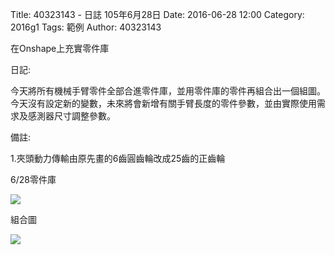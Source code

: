 Title: 40323143 -  日誌  105年6月28日
Date: 2016-06-28 12:00
Category: 2016g1
Tags: 範例
Author: 40323143

在Onshape上充實零件庫
<!-- PELICAN_END_SUMMARY -->

日記:

今天將所有機械手臂零件全部合進零件庫，並用零件庫的零件再組合出一個組圖。今天沒有設定新的變數，未來將會新增有關手臂長度的零件參數，並由實際使用需求及感測器尺寸調整參數。

備註:

1.夾頭動力傳輸由原先畫的6齒圓齒輪改成25齒的正齒輪


6/28零件庫

<img src="http://i.imgur.com/wrPCKrc.png">

組合圖

<img src="http://i.imgur.com/GrrtDHo.png">